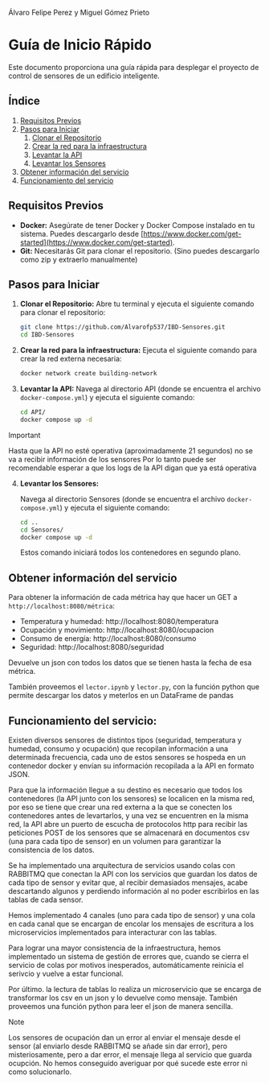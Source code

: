 Álvaro Felipe Perez y Miguel Gómez Prieto
# Guía de Inicio Rápido

Este documento proporciona una guía rápida para desplegar el proyecto de control de sensores de un edificio inteligente.

## Índice
1. [Requisitos Previos](#requisitos-previos)
2. [Pasos para Iniciar](#pasos-para-iniciar)
    1. [Clonar el Repositorio](#**clonar-el-repositorio**)
    2. [Crear la red para la infraestructura](#**crear-la-red-para-la-infraestructura**)
    3. [Levantar la API](#**levantar-la-api**)
    4. [Levantar los Sensores](#**levantar-los-sensores**)
3. [Obtener información del servicio](#obtener-información-del-servicio)
4. [Funcionamiento del servicio](#funcionamiento-del-servicio)

## Requisitos Previos

-   **Docker:** Asegúrate de tener Docker y Docker Compose instalado en tu sistema. Puedes descargarlo desde [https://www.docker.com/get-started](https://www.docker.com/get-started).
-   **Git:** Necesitarás Git para clonar el repositorio. (Sino puedes descargarlo como zip y extraerlo manualmente)

## Pasos para Iniciar

1.  **Clonar el Repositorio:**
    Abre tu terminal y ejecuta el siguiente comando para clonar el repositorio:

    ```bash
    git clone https://github.com/Alvarofp537/IBD-Sensores.git
    cd IBD-Sensores
    ```

2.  **Crear la red para la infraestructura:**
    Ejecuta el siguiente comando para crear la red externa necesaria:

    ```bash
    docker network create building-network
    ```

3.  **Levantar la API:**
    Navega al directorio API (donde se encuentra el archivo `docker-compose.yml`) y ejecuta el siguiente comando:

    ```bash
    cd API/
    docker compose up -d
    ```

> [!IMPORTANT]  
> Hasta que la API no esté operativa (aproximadamente 21 segundos) no se va a recibir información de los sensores
> Por lo tanto puede ser recomendable esperar a que los logs de la API digan que ya está operativa

4.  **Levantar los Sensores:**

    Navega al directorio Sensores (donde se encuentra el archivo `docker-compose.yml`) y ejecuta el siguiente comando:

    ```bash
    cd ..
    cd Sensores/
    docker compose up -d
    ```

    Estos comando iniciará todos los contenedores en segundo plano.

## Obtener información del servicio

Para obtener la información de cada métrica hay que hacer un GET a `http://localhost:8080/métrica`:
- Temperatura y humedad: http://localhost:8080/temperatura
- Ocupación y movimiento: http://localhost:8080/ocupacion
- Consumo de energía: http://localhost:8080/consumo
- Seguridad: http://localhost:8080/seguridad

Devuelve un json con todos los datos que se tienen hasta la fecha de esa métrica.

También proveemos el `lector.ipynb` y `lector.py`, con la función python que permite descargar los datos y meterlos en un DataFrame de pandas


## Funcionamiento del servicio:

Existen diversos sensores de distintos tipos (seguridad, temperatura y humedad, consumo y ocupación) que recopilan información a una determinada frecuencia, cada uno de estos sensores se hospeda en un contenedor docker y envían su información recopilada a la API en formato JSON. 

Para que la información llegue a su destino es necesario que todos los contenedores (la API junto con los sensores) se localicen en la misma red, por eso se tiene que crear una red externa a la que se conecten los contenedores antes de levartarlos, y una vez se encuentren en la misma red, la API abre un puerto de escucha de protocolos http para recibir las peticiones POST de los sensores que se almacenará en documentos csv (una para cada tipo de sensor) en un volumen para garantizar la consistencia de los datos.


Se ha implementado una arquitectura de servicios usando colas con RABBITMQ que conectan la API con los servicios que guardan los datos de cada tipo de sensor y evitar que, al recibir demasiados mensajes, acabe descartando algunos y perdiendo información al no poder escribirlos en las tablas de cada sensor. 

Hemos implementado 4 canales (uno para cada tipo de sensor) y una cola en cada canal que se encargan de encolar los mensajes de escritura a los microservicios implementados para interacturar con las tablas. 

Para lograr una mayor consistencia de la infraestructura, hemos implementado un sistema de gestión de errores que, cuando se cierra el servicio de colas por motivos inesperados, automáticamente reinicia el serivcio y vuelve a estar funcional.


Por último. la lectura de tablas lo realiza un microservicio que se encarga de transformar los csv en un json y lo devuelve como mensaje.
También proveemos una función python para leer el json de manera sencilla.

> [!NOTE]  
> Los sensores de ocupación dan un error al enviar el mensaje desde el sensor (al enviarlo desde RABBITMQ se añade sin dar error), pero misteriosamente, pero a dar error, el mensaje llega al servicio que guarda ocupción. No hemos conseguido averiguar por qué sucede este error ni como solucionarlo.
